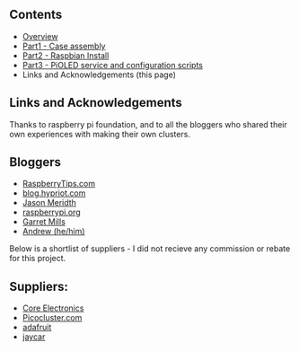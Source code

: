 ## Contents
   * [Overview][0]
   * [Part1 - Case assembly][1]
   * [Part2 - Raspbian Install][2]
   * [Part3 - PiOLED service and configuration scripts][3]
   * Links and Acknowledgements (this page)

## Links and Acknowledgements 
Thanks to raspberry pi foundation, and to all the bloggers who shared their own experiences with making their own clusters.

## Bloggers
* [RaspberryTips.com](https://raspberrytips.com/raspberry-pi-cluster/)
* [blog.hypriot.com](https://blog.hypriot.com/post/setup-kubernetes-raspberry-pi-cluster/)
* [Jason Meridth](https://blog.jasonmeridth.com/posts/raspberry-pi-kubernetes-cluster-part-1/)
* [raspberrypi.org](https://projects.raspberrypi.org/en/projects/build-an-octapi)
* [Garret Mills](https://medium.com/@glmdev/building-a-raspberry-pi-cluster-784f0df9afbd)
* [Andrew (he/him)](https://dev.to/awwsmm/building-a-raspberry-pi-hadoop-spark-cluster-8b2)

Below is a shortlist of suppliers - I did not recieve any commission or rebate for this project. 

## Suppliers:
* [Core Electronics](https://core-electronics.com.au/raspberry-pi-4-model-b-4gb.html )
* [Picocluster.com](https://www.picocluster.com/)
* [adafruit](https://www.adafruit.com/product/3527)
* [jaycar](https://www.jaycar.com.au/)



[0]:README.md
[1]:part1.md
[2]:part2.md
[3]:part3.md
[4]:part4.md
[5]:part5.md
[links]:links.md

